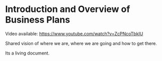 # Introduction and Overview of Business Plans

Video available: https://www.youtube.com/watch?v=ZcPNcoTbkIU

Shared vision of where we are, where we are going and how to get there.

Its a living document.
  
